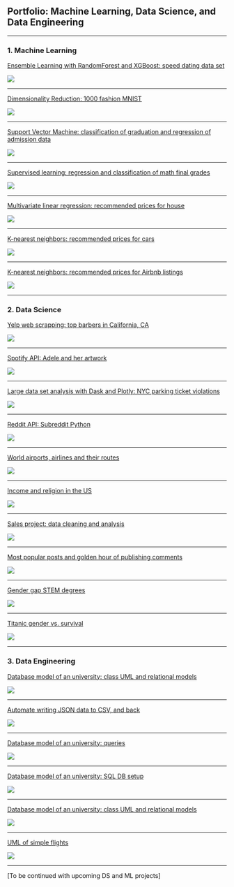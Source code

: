 ## Portfolio: Machine Learning, Data Science, and Data Engineering

---

### 1. Machine Learning

[Ensemble Learning with RandomForest and XGBoost: speed dating data set](/EL.md)

<img src="images/dating.jpg"/>

---

[Dimensionality Reduction: 1000 fashion MNIST](/dr.md)

<img src="images/output_26_0.png"/>

---

[Support Vector Machine: classification of graduation and regression of admission data](/svm.md)

<img src="images/uni.jpg"/>

---

[Supervised learning: regression and classification of math final grades](/studentML.md)

<img src="images/student.jpg"/>

---

[Multivariate linear regression: recommended prices for house](/houseLR.md)

<img src="images/house.jpg"/>

---
[K-nearest neighbors: recommended prices for cars](/carKNN.md)

<img src="images/car.jpg"/>

---
[K-nearest neighbors: recommended prices for Airbnb listings](/abnbKNN.md)

<img src="images/abnb.png"/>


---


### 2. Data Science

[Yelp web scrapping: top barbers in California, CA](/mimi-yelp-webScrap.md)

<img src="images/yelp.png"/>

---
[Spotify API: Adele and her artwork](/spotifyApi.md)

<img src="images/spotify.png"/>

---
[Large data set analysis with Dask and Plotly: NYC parking ticket violations](/nycParkingTickets.md)

<img src="images/new-york-city-parking-ticket.jpg"/>

---
[Reddit API: Subreddit Python](/reddit-api.md)

<img src="images/reddit.png"/>

---
[World airports, airlines and their routes](/airport.md)

<img src="images/airport.jpg"/>

---
[Income and religion in the US](/pew.md)

<img src="images/religionUs.png"/>

---
[Sales project: data cleaning and analysis](/dressSales.md)

<img src="images/dressSales.jpg"/>

---
[Most popular posts and golden hour of publishing comments](/hackerNews.md)

<img src="images/hackerNews.jpg"/>

---
[Gender gap STEM degrees](/stemDegree.md)

<img src="images/stemDegree.jpg"/>

---
[Titanic gender vs. survival](/titanic.md)

<img src="images/titanic.jpg"/>


---


### 3. Data Engineering

[Database model of an university: class UML and relational models](/theaterUML.md)

<img src="images/theaterUML.png"/>

---

[Automate writing JSON data to CSV, and back](/jsonCsv.md)

<img src="images/json.png"/>

---

[Database model of an university: queries](/uniDB-queries.txt)

<img src="images/sql.png"/>

---

[Database model of an university: SQL DB setup](/uniDB-setup.txt)

<img src="images/sql.png"/>

---

[Database model of an university: class UML and relational models](/uniDB.md)

<img src="images/p1.png"/>

---
[UML of simple flights](/uml-flight.md)

<img src="images/flights.jpg"/>

---

[To be continued with upcoming DS and ML projects]
